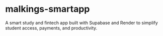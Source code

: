 # malkings-smartapp
A smart study and fintech app built with Supabase and Render to simplify student access, payments, and productivity.
